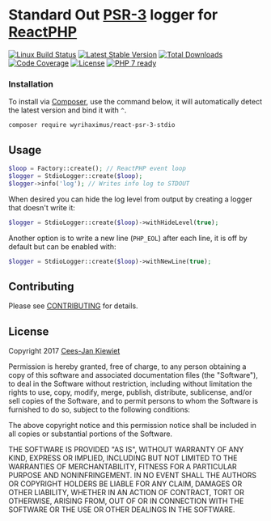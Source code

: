 # Standard Out [PSR-3](http://www.php-fig.org/psr/psr-3/) logger for [ReactPHP](https://github.com/reactphp/)

[![Linux Build Status](https://travis-ci.org/WyriHaximus/reactphp-psr-3-stdio.png)](https://travis-ci.org/WyriHaximus/reactphp-psr-3-stdio)
[![Latest Stable Version](https://poser.pugx.org/WyriHaximus/react-psr-3-stdio/v/stable.png)](https://packagist.org/packages/WyriHaximus/react-psr-3-stdio)
[![Total Downloads](https://poser.pugx.org/WyriHaximus/react-psr-3-stdio/downloads.png)](https://packagist.org/packages/WyriHaximus/react-psr-3-stdio/stats)
[![Code Coverage](https://scrutinizer-ci.com/g/WyriHaximus/reactphp-psr-3-stdio/badges/coverage.png?b=master)](https://scrutinizer-ci.com/g/WyriHaximus/reactphp-psr-3-stdio/?branch=master)
[![License](https://poser.pugx.org/WyriHaximus/react-psr-3-stdio/license.png)](https://packagist.org/packages/wyrihaximus/react-psr-3-stdio)
[![PHP 7 ready](http://php7ready.timesplinter.ch/WyriHaximus/reactphp-psr-3-stdio/badge.svg)](https://travis-ci.org/WyriHaximus/reactphp-psr-3-stdio)

### Installation ###

To install via [Composer](http://getcomposer.org/), use the command below, it will automatically detect the latest version and bind it with `^`.

```
composer require wyrihaximus/react-psr-3-stdio 
```

## Usage ##

```php
$loop = Factory::create(); // ReactPHP event loop
$logger = StdioLogger::create($loop);
$logger->info('log'); // Writes info log to STDOUT
```

When desired you can hide the log level from output by creating a logger that doesn't write it:

```php
$logger = StdioLogger::create($loop)->withHideLevel(true);
```

Another option is to write a new line (`PHP_EOL`) after each line, it is off by default 
but can be enabled with: 

```php
$logger = StdioLogger::create($loop)->withNewLine(true);
```

## Contributing ##

Please see [CONTRIBUTING](CONTRIBUTING.md) for details.

## License ##

Copyright 2017 [Cees-Jan Kiewiet](http://wyrihaximus.net/)

Permission is hereby granted, free of charge, to any person
obtaining a copy of this software and associated documentation
files (the "Software"), to deal in the Software without
restriction, including without limitation the rights to use,
copy, modify, merge, publish, distribute, sublicense, and/or sell
copies of the Software, and to permit persons to whom the
Software is furnished to do so, subject to the following
conditions:

The above copyright notice and this permission notice shall be
included in all copies or substantial portions of the Software.

THE SOFTWARE IS PROVIDED "AS IS", WITHOUT WARRANTY OF ANY KIND,
EXPRESS OR IMPLIED, INCLUDING BUT NOT LIMITED TO THE WARRANTIES
OF MERCHANTABILITY, FITNESS FOR A PARTICULAR PURPOSE AND
NONINFRINGEMENT. IN NO EVENT SHALL THE AUTHORS OR COPYRIGHT
HOLDERS BE LIABLE FOR ANY CLAIM, DAMAGES OR OTHER LIABILITY,
WHETHER IN AN ACTION OF CONTRACT, TORT OR OTHERWISE, ARISING
FROM, OUT OF OR IN CONNECTION WITH THE SOFTWARE OR THE USE OR
OTHER DEALINGS IN THE SOFTWARE.

